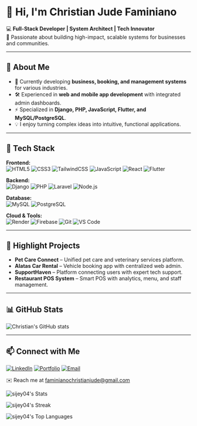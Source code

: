 # 👋 Hi, I'm Christian Jude Faminiano

💻 **Full-Stack Developer | System Architect | Tech Innovator**  
🚀 Passionate about building high-impact, scalable systems for businesses and communities.

---

## 🌟 About Me
- 🎯 Currently developing **business, booking, and management systems** for various industries.
- 🛠 Experienced in **web and mobile app development** with integrated admin dashboards.
- ⚡ Specialized in **Django, PHP, JavaScript, Flutter, and MySQL/PostgreSQL**.
- 💡 I enjoy turning complex ideas into intuitive, functional applications.

---

## 🔧 Tech Stack

**Frontend:**  
![HTML5](https://img.shields.io/badge/HTML5-E34F26?style=flat&logo=html5&logoColor=white)
![CSS3](https://img.shields.io/badge/CSS3-1572B6?style=flat&logo=css3&logoColor=white)
![TailwindCSS](https://img.shields.io/badge/Tailwind_CSS-38B2AC?style=flat&logo=tailwind-css&logoColor=white)
![JavaScript](https://img.shields.io/badge/JavaScript-F7DF1E?style=flat&logo=javascript&logoColor=black)
![React](https://img.shields.io/badge/React-61DAFB?style=flat&logo=react&logoColor=black)
![Flutter](https://img.shields.io/badge/Flutter-02569B?style=flat&logo=flutter&logoColor=white)

**Backend:**  
![Django](https://img.shields.io/badge/Django-092E20?style=flat&logo=django&logoColor=white)
![PHP](https://img.shields.io/badge/PHP-777BB4?style=flat&logo=php&logoColor=white)
![Laravel](https://img.shields.io/badge/Laravel-FF2D20?style=flat&logo=laravel&logoColor=white)
![Node.js](https://img.shields.io/badge/Node.js-339933?style=flat&logo=node.js&logoColor=white)

**Database:**  
![MySQL](https://img.shields.io/badge/MySQL-4479A1?style=flat&logo=mysql&logoColor=white)
![PostgreSQL](https://img.shields.io/badge/PostgreSQL-316192?style=flat&logo=postgresql&logoColor=white)

**Cloud & Tools:**  
![Render](https://img.shields.io/badge/Render-46E3B7?style=flat&logo=render&logoColor=black)
![Firebase](https://img.shields.io/badge/Firebase-FFCA28?style=flat&logo=firebase&logoColor=black)
![Git](https://img.shields.io/badge/Git-F05032?style=flat&logo=git&logoColor=white)
![VS Code](https://img.shields.io/badge/VS_Code-0078D4?style=flat&logo=visual-studio-code&logoColor=white)

---

## 📌 Highlight Projects
- **Pet Care Connect** – Unified pet care and veterinary services platform.  
- **Alatas Car Rental** – Vehicle booking app with centralized web admin.  
- **SupportHaven** – Platform connecting users with expert tech support.  
- **Restaurant POS System** – Smart POS with analytics, menu, and staff management.

---

## 📊 GitHub Stats
![Christian's GitHub stats](https://github-readme-stats.vercel.app/api?username=christianjude&show_icons=true&theme=radical)

---

## 📫 Connect with Me
[![LinkedIn](https://img.shields.io/badge/LinkedIn-0A66C2?style=flat&logo=linkedin&logoColor=white)](https://linkedin.com/in/YOUR-LINK)
[![Portfolio](https://img.shields.io/badge/Portfolio-000?style=flat&logo=vercel&logoColor=white)](https://your-portfolio-link.com)
[![Email](https://img.shields.io/badge/Email-D14836?style=flat&logo=gmail&logoColor=white)](mailto:your.email@example.com)


✉️ Reach me at faminianochristianjude@gmail.com

![sijey04's Stats](https://github-readme-stats.vercel.app/api?username=sijey04&theme=vue-dark&show_icons=true&hide_border=true&count_private=true) 

![sijey04's Streak](https://github-readme-streak-stats.herokuapp.com/?user=sijey04&theme=vue-dark&hide_border=true)

![sijey04's Top Languages](https://github-readme-stats.vercel.app/api/top-langs/?username=sijey04&theme=vue-dark&show_icons=true&hide_border=true&layout=compact)
